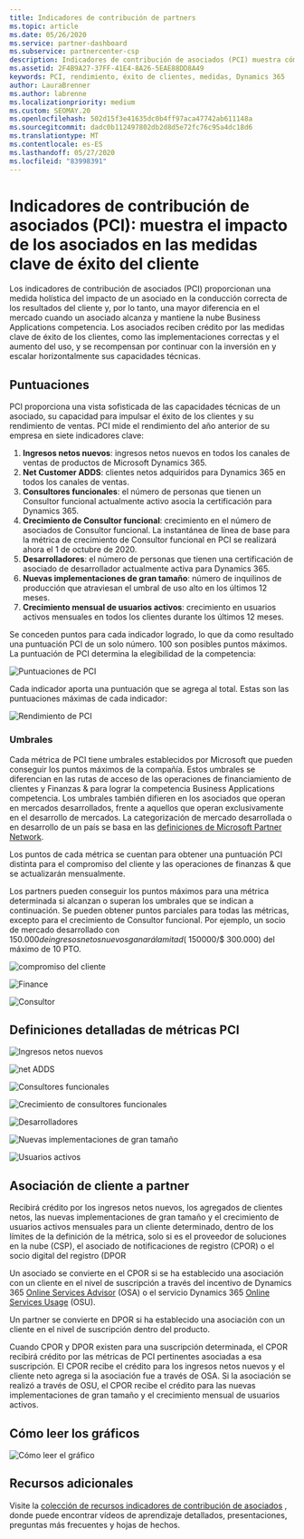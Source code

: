```yaml
---
title: Indicadores de contribución de partners
ms.topic: article
ms.date: 05/26/2020
ms.service: partner-dashboard
ms.subservice: partnercenter-csp
description: Indicadores de contribución de asociados (PCI) muestra cómo se realiza con Dynamics 365 Customer Engagement o Dynamics 365 Finance and Operations.
ms.assetid: 2F4B9A27-37FF-41E4-8A26-5EAE88DD8A49
keywords: PCI, rendimiento, éxito de clientes, medidas, Dynamics 365
author: LauraBrenner
ms.author: labrenne
ms.localizationpriority: medium
ms.custom: SEOMAY.20
ms.openlocfilehash: 502d15f3e41635dc0b4ff97aca47742ab611148a
ms.sourcegitcommit: dadc0b112497802db2d8d5e72fc76c95a4dc18d6
ms.translationtype: MT
ms.contentlocale: es-ES
ms.lasthandoff: 05/27/2020
ms.locfileid: "83998391"
---
```

# <a name="partner-contribution-indicators-pci---shows-partner-impact-on-key-measures-of-customer-success"></a>Indicadores de contribución de asociados (PCI): muestra el impacto de los asociados en las medidas clave de éxito del cliente

Los indicadores de contribución de asociados (PCI) proporcionan una medida holística del impacto de un asociado en la conducción correcta de los resultados del cliente y, por lo tanto, una mayor diferencia en el mercado cuando un asociado alcanza y mantiene la nube Business Applications competencia. Los asociados reciben crédito por las medidas clave de éxito de los clientes, como las implementaciones correctas y el aumento del uso, y se recompensan por continuar con la inversión en y escalar horizontalmente sus capacidades técnicas.


## <a name="scoring"></a>Puntuaciones

PCI proporciona una vista sofisticada de las capacidades técnicas de un asociado, su capacidad para impulsar el éxito de los clientes y su rendimiento de ventas. PCI mide el rendimiento del año anterior de su empresa en siete indicadores clave:

1. **Ingresos netos nuevos**: ingresos netos nuevos en todos los canales de ventas de productos de Microsoft Dynamics 365.
2. **Net Customer ADDS**: clientes netos adquiridos para Dynamics 365 en todos los canales de ventas.
3. **Consultores funcionales**: el número de personas que tienen un Consultor funcional actualmente activo asocia la certificación para Dynamics 365. 
4. **Crecimiento de Consultor funcional**: crecimiento en el número de asociados de Consultor funcional.  La instantánea de línea de base para la métrica de crecimiento de Consultor funcional en PCI se realizará ahora el 1 de octubre de 2020.  
5. **Desarrolladores**: el número de personas que tienen una certificación de asociado de desarrollador actualmente activa para Dynamics 365.
6. **Nuevas implementaciones de gran tamaño**: número de inquilinos de producción que atraviesan el umbral de uso alto en los últimos 12 meses.
7. **Crecimiento mensual de usuarios activos**: crecimiento en usuarios activos mensuales en todos los clientes durante los últimos 12 meses.

Se conceden puntos para cada indicador logrado, lo que da como resultado una puntuación PCI de un solo número. 100 son posibles puntos máximos. La puntuación de PCI determina la elegibilidad de la competencia:

![Puntuaciones de PCI](images/pcinew1.png)

Cada indicador aporta una puntuación que se agrega al total. Estas son las puntuaciones máximas de cada indicador:

![Rendimiento de PCI](images/pci/perfnew.png)

### <a name="thresholds"></a>Umbrales

Cada métrica de PCI tiene umbrales establecidos por Microsoft que pueden conseguir los puntos máximos de la compañía. Estos umbrales se diferencian en las rutas de acceso de las operaciones de financiamiento de clientes y Finanzas & para lograr la competencia Business Applications competencia. Los umbrales también difieren en los asociados que operan en mercados desarrollados, frente a aquellos que operan exclusivamente en el desarrollo de mercados.  La categorización de mercado desarrollada o en desarrollo de un país se basa en las [definiciones de Microsoft Partner Network](https://assetsprod.microsoft.com/mpn/mpn-developed-and-developing-countries.pdf).

Los puntos de cada métrica se cuentan para obtener una puntuación PCI distinta para el compromiso del cliente y las operaciones de finanzas & que se actualizarán mensualmente.

Los partners pueden conseguir los puntos máximos para una métrica determinada si alcanzan o superan los umbrales que se indican a continuación. Se pueden obtener puntos parciales para todas las métricas, excepto para el crecimiento de Consultor funcional. Por ejemplo, un socio de mercado desarrollado con $150.000 de ingresos netos nuevos ganará la mitad ($ 150000/$ 300.000) del máximo de 10 PTO. 

![compromiso del cliente](images/pci/custengagethresh.png)

![Finance](images/pci/table_2.png)

![Consultor](images/Table3.PNG) 


## <a name="detailed-definitions-of-pci-metrics"></a>Definiciones detalladas de métricas PCI

![Ingresos netos nuevos](images/pci/netnewrevenue.png)

![net ADDS](images/pci/netadds.png)


![Consultores funcionales](images/pci/funcconsult.png)


![Crecimiento de consultores funcionales](images/pci/4_Functional_consultant_growth.png)

![Desarrolladores](images/pci/developers.png) 

![Nuevas implementaciones de gran tamaño](images/pci/largedeploy.png) 

![Usuarios activos](images/pci/activeusers.png)

## <a name="customer-to-partner-association"></a>Asociación de cliente a partner

Recibirá crédito por los ingresos netos nuevos, los agregados de clientes netos, las nuevas implementaciones de gran tamaño y el crecimiento de usuarios activos mensuales para un cliente determinado, dentro de los límites de la definición de la métrica, solo si es el proveedor de soluciones en la nube (CSP), el asociado de notificaciones de registro (CPOR) o el socio digital del registro (DPOR

Un asociado se convierte en el CPOR si se ha establecido una asociación con un cliente en el nivel de suscripción a través del incentivo de Dynamics 365 [Online Services Advisor](https://support.microsoft.com/help/4501560/online-services-advisor-osa-sell-incentives-faq) (OSA) o el servicio Dynamics 365 [Online Services Usage](https://support.microsoft.com/help/4489988/online-services-usage-osu-incentives-faq) (OSU).

Un partner se convierte en DPOR si ha establecido una asociación con un cliente en el nivel de suscripción dentro del producto.

Cuando CPOR y DPOR existen para una suscripción determinada, el CPOR recibirá crédito por las métricas de PCI pertinentes asociadas a esa suscripción. El CPOR recibe el crédito para los ingresos netos nuevos y el cliente neto agrega si la asociación fue a través de OSA. Si la asociación se realizó a través de OSU, el CPOR recibe el crédito para las nuevas implementaciones de gran tamaño y el crecimiento mensual de usuarios activos. 

## <a name="how-to-read-the-charts"></a>Cómo leer los gráficos

![Cómo leer el gráfico](images/pci/howto.png)

## <a name="additional-resources"></a>Recursos adicionales

Visite la [colección de recursos indicadores de contribución de asociados](https://aka.ms/pcilearn) , donde puede encontrar vídeos de aprendizaje detallados, presentaciones, preguntas más frecuentes y hojas de hechos.
